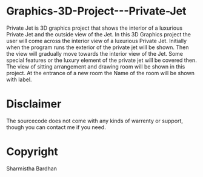 # Graphics-3D-Project---Private-Jet
Private Jet is 3D graphics project that shows the interior of a luxurious Private Jet and the outside view of the Jet.
In this 3D Graphics project the user will come across the interior view of a luxurious Private Jet. Initially when the program runs the exterior of the private jet will be shown. Then the view will gradually move towards the interior view of the Jet. Some special features or the luxury element of the private jet will be covered then. The view of sitting arrangement and drawing room will be shown in this project. At the entrance of a new room the Name of the room will be shown with label.


# Disclaimer

The sourcecode does not come with any kinds of warrenty or support, though you can contact me if you need.

# Copyright

Sharmistha Bardhan
